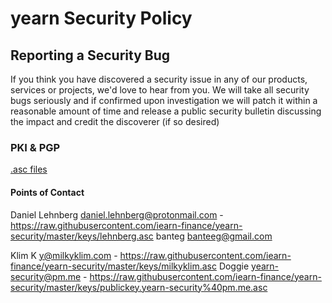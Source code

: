 # yearn Security Policy

## Reporting a Security Bug

If you think you have discovered a security issue in any of our products, services or projects, we'd love to hear from you. We will take all 
security bugs seriously and if confirmed upon investigation we will patch it within a reasonable amount of time and release a public security 
bulletin discussing the impact and credit the discoverer (if so desired)

### PKI & PGP

[.asc files](https://github.com/iearn-finance/yearn-security/tree/master/keys)

#### Points of Contact

<!-- START OF GPG KEYS LIST --> 

Daniel Lehnberg [daniel.lehnberg@protonmail.com](mailto:daniel.lehnberg@protonmail.com)
    - https://raw.githubusercontent.com/iearn-finance/yearn-security/master/keys/lehnberg.asc
banteg [banteeg@gmail.com](mailto:banteeg@gmail.com)

Klim K [y@milkyklim.com](mailto:y@milkyklim.com)
    - https://raw.githubusercontent.com/iearn-finance/yearn-security/master/keys/milkyklim.asc
Doggie [yearn-security@pm.me](mailto:yearn-security@pm.me)
    - https://raw.githubusercontent.com/iearn-finance/yearn-security/master/keys/publickey.yearn-security%40pm.me.asc

<!-- END OF GPG KEYS LIST -->
